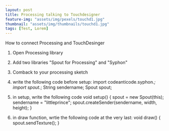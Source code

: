 ```yaml
---
layout: post
title: Processing talking to Touchdesigner
feature-img: "assets/img/pexels/touchd1.jpg"
thumbnail: "assets/img/thumbnails/touchd1.jpg"
tags: [Test, Lorem]
---
```


How to connect Processing and TouchDesinger 

1. Open Processing library
2. Add two libraries "Spout for Processing" and "Syphon" 
3. Comback to your processing sketch
4. write the following code before setup: 
    import codeanticode.syphon.*;
    import spout.*;
    String sendername; 
    Spout spout;
    
5. in setup, write the following code
void setup()  { 
  spout = new Spout(this);
  sendername = "littleprince";
  spout.createSender(sendername, width, height);
}
6. in draw function, wrtie the following code at the very last:
void draw()  { 
  spout.sendTexture();
  }
